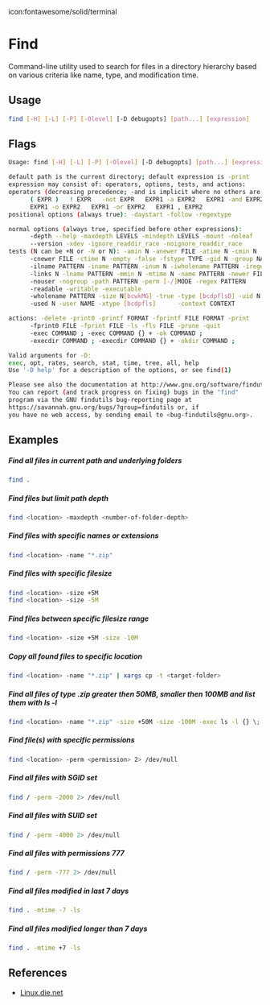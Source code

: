 icon:fontawesome/solid/terminal

# Find

Command-line utility used to search for files in a directory hierarchy based on various criteria like name, type, and modification time.

## Usage

```bash
find [-H] [-L] [-P] [-Olevel] [-D debugopts] [path...] [expression]
```

## Flags

```bash
Usage: find [-H] [-L] [-P] [-Olevel] [-D debugopts] [path...] [expression]

default path is the current directory; default expression is -print
expression may consist of: operators, options, tests, and actions:
operators (decreasing precedence; -and is implicit where no others are given):
      ( EXPR )   ! EXPR   -not EXPR   EXPR1 -a EXPR2   EXPR1 -and EXPR2
      EXPR1 -o EXPR2   EXPR1 -or EXPR2   EXPR1 , EXPR2
positional options (always true): -daystart -follow -regextype

normal options (always true, specified before other expressions):
      -depth --help -maxdepth LEVELS -mindepth LEVELS -mount -noleaf
      --version -xdev -ignore_readdir_race -noignore_readdir_race
tests (N can be +N or -N or N): -amin N -anewer FILE -atime N -cmin N
      -cnewer FILE -ctime N -empty -false -fstype TYPE -gid N -group NAME
      -ilname PATTERN -iname PATTERN -inum N -iwholename PATTERN -iregex PATTERN
      -links N -lname PATTERN -mmin N -mtime N -name PATTERN -newer FILE
      -nouser -nogroup -path PATTERN -perm [-/]MODE -regex PATTERN
      -readable -writable -executable
      -wholename PATTERN -size N[bcwkMG] -true -type [bcdpflsD] -uid N
      -used N -user NAME -xtype [bcdpfls]      -context CONTEXT

actions: -delete -print0 -printf FORMAT -fprintf FILE FORMAT -print
      -fprint0 FILE -fprint FILE -ls -fls FILE -prune -quit
      -exec COMMAND ; -exec COMMAND {} + -ok COMMAND ;
      -execdir COMMAND ; -execdir COMMAND {} + -okdir COMMAND ;

Valid arguments for -D:
exec, opt, rates, search, stat, time, tree, all, help
Use '-D help' for a description of the options, or see find(1)

Please see also the documentation at http://www.gnu.org/software/findutils/.
You can report (and track progress on fixing) bugs in the "find"
program via the GNU findutils bug-reporting page at
https://savannah.gnu.org/bugs/?group=findutils or, if
you have no web access, by sending email to <bug-findutils@gnu.org>.
```

## Examples

##### Find all files in current path and underlying folders

```bash
find .
```

##### Find files but limit path depth

```bash
find <location> -maxdepth <number-of-folder-depth>
```

##### Find files with specific names or extensions

```bash
find <location> -name "*.zip"
```

##### Find files with specific filesize

```bash
find <location> -size +5M
find <location> -size -5M
```

##### Find files between specific filesize range

```bash
find <location> -size +5M -size -10M
```

##### Copy all found files to specific location

```bash
find <location> -name "*.zip" | xargs cp -t <target-folder>
```

##### Find all files of type .zip greater then 50MB, smaller then 100MB and list them with ls -l

```bash
find <location> -name "*.zip" -size +50M -size -100M -exec ls -l {} \;
```

##### Find file(s) with specific permissions

```bash
find <location> -perm <permission> 2> /dev/null
```

##### Find all files with SGID set

```bash
find / -perm -2000 2> /dev/null
```

##### Find all files with SUID set

```bash
find / -perm -4000 2> /dev/null
```

##### Find all files with permissions 777

```bash
find / -perm -777 2> /dev/null
```

##### Find all files modified in last 7 days

```bash
find . -mtime -7 -ls
```

##### Find all files modified longer than 7 days

```bash
find . -mtime +7 -ls
```

## References

- [Linux.die.net](https://linux.die.net/man/1/find)
